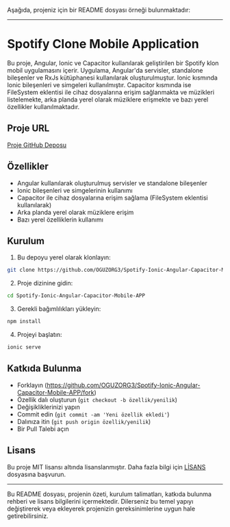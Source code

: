 Aşağıda, projeniz için bir README dosyası örneği bulunmaktadır:

---

# Spotify Clone Mobile Application

Bu proje, Angular, Ionic ve Capacitor kullanılarak geliştirilen bir Spotify klon mobil uygulamasını içerir. Uygulama, Angular'da servisler, standalone bileşenler ve RxJs kütüphanesi kullanılarak oluşturulmuştur. Ionic kısmında Ionic bileşenleri ve simgeleri kullanılmıştır. Capacitor kısmında ise FileSystem eklentisi ile cihaz dosyalarına erişim sağlanmakta ve müzikleri listelemekte, arka planda yerel olarak müziklere erişmekte ve bazı yerel özellikler kullanılmaktadır.

## Proje URL

[Proje GitHub Deposu](https://github.com/OGUZORG3/Spotify-Ionic-Angular-Capacitor-Mobile-APP)

## Özellikler

- Angular kullanılarak oluşturulmuş servisler ve standalone bileşenler
- Ionic bileşenleri ve simgelerinin kullanımı
- Capacitor ile cihaz dosyalarına erişim sağlama (FileSystem eklentisi kullanılarak)
- Arka planda yerel olarak müziklere erişim
- Bazı yerel özelliklerin kullanımı

## Kurulum

1. Bu depoyu yerel olarak klonlayın:

```bash
git clone https://github.com/OGUZORG3/Spotify-Ionic-Angular-Capacitor-Mobile-APP.git
```

2. Proje dizinine gidin:

```bash
cd Spotify-Ionic-Angular-Capacitor-Mobile-APP
```

3. Gerekli bağımlılıkları yükleyin:

```bash
npm install
```

4. Projeyi başlatın:

```bash
ionic serve
```

## Katkıda Bulunma

- Forklayın (https://github.com/OGUZORG3/Spotify-Ionic-Angular-Capacitor-Mobile-APP/fork)
- Özellik dalı oluşturun (`git checkout -b özellik/yenilik`)
- Değişikliklerinizi yapın
- Commit edin (`git commit -am 'Yeni özellik ekledi'`)
- Dalınıza itin (`git push origin özellik/yenilik`)
- Bir Pull Talebi açın

## Lisans

Bu proje MIT lisansı altında lisanslanmıştır. Daha fazla bilgi için [LİSANS](LICENSE) dosyasına başvurun.

---

Bu README dosyası, projenin özeti, kurulum talimatları, katkıda bulunma rehberi ve lisans bilgilerini içermektedir. Dilerseniz bu temel yapıyı değiştirerek veya ekleyerek projenizin gereksinimlerine uygun hale getirebilirsiniz.

